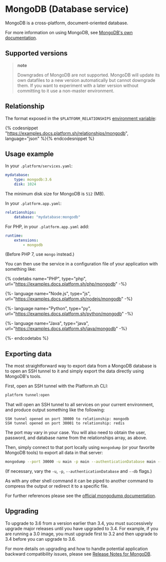 # MongoDB (Database service)

MongoDB is a cross-platform, document-oriented database.

For more information on using MongoDB, see [MongoDB's own documentation](https://docs.mongodb.com/manual/).

## Supported versions

<div id = "mongodbSupported"></div>

<script>
makeImagesList("services", "mongodb", "supported", "mongodbSupported");
</script>

> **note**
>
> Downgrades of MongoDB are not supported. MongoDB will update its own datafiles to a new version automatically but cannot downgrade them. If you want to experiment with a later version without committing to it use a non-master environment.

## Relationship

The format exposed in the ``$PLATFORM_RELATIONSHIPS`` [environment variable](/development/variables.md#platformsh-provided-variables):

{% codesnippet "https://examples.docs.platform.sh/relationships/mongodb", language="json" %}{% endcodesnippet %}

## Usage example

In your `.platform/services.yaml`:

```yaml
mydatabase:
    type: mongodb:3.6
    disk: 1024
```

<div id="mongoYAML"></div>

<script>
makeNewestServicesYaml("mongodb", "mydatabase", "mongoYAML", 1024);
</script>

The minimum disk size for MongoDB is `512` (MB).

In your `.platform.app.yaml`:

```yaml
relationships:
    database: "mydatabase:mongodb"
```


For PHP, in your `.platform.app.yaml` add:

```yaml
runtime:
    extensions:
        - mongodb
```

(Before PHP 7, use `mongo` instead.)

You can then use the service in a configuration file of your application with something like:

{% codetabs name="PHP", type="php", url="https://examples.docs.platform.sh/php/mongodb" -%}

{%- language name="Node.js", type="js", url="https://examples.docs.platform.sh/nodejs/mongodb" -%}

{%- language name="Python", type="py", url="https://examples.docs.platform.sh/python/mongodb" -%}

{%- language name="Java", type="java", url="https://examples.docs.platform.sh/java/mongodb" -%}

{%- endcodetabs %}

## Exporting data

The most straightforward way to export data from a MongoDB database is to open an SSH tunnel to it and simply export the data directly using MongoDB's tools.  

First, open an SSH tunnel with the Platform.sh CLI:

```bash
platform tunnel:open
```

That will open an SSH tunnel to all services on your current environment, and produce output something like the following:

```text
SSH tunnel opened on port 30000 to relationship: mongodb
SSH tunnel opened on port 30001 to relationship: redis
```

The port may vary in your case.  You will also need to obtain the user, password, and database name from the relationships array, as above.

Then, simply connect to that port locally using `mongodump` (or your favorite MongoDB tools) to export all data in that server:

```bash
mongodump --port 30000 -u main -p main --authenticationDatabase main --db main
```

(If necessary, vary the `-u`, `-p`, `--authenticationDatabase` and `--db` flags.)

As with any other shell command it can be piped to another command to compress the output or redirect it to a specific file.

For further references please see the [official mongodump documentation](https://docs.mongodb.com/manual/reference/program/mongodump/#bin.mongodump).

## Upgrading

To upgrade to 3.6 from a version earlier than 3.4, you must successively upgrade major releases until you have upgraded to 3.4. For example, if you are running a 3.0 image, you must upgrade first to 3.2 and then upgrade to 3.4 before you can upgrade to 3.6.

For more details on upgrading and how to handle potential application backward compatibility issues, please see [Release Notes for MongoDB](https://docs.mongodb.com/manual/release-notes).
